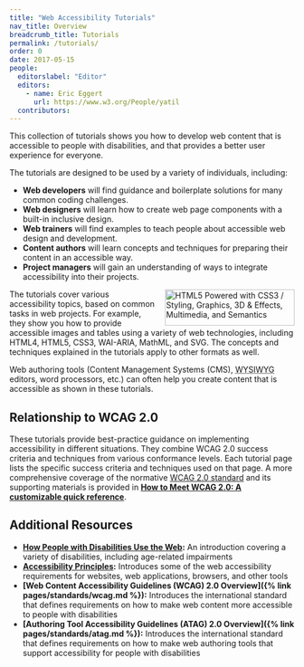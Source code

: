 ```yaml
---
title: "Web Accessibility Tutorials"
nav_title: Overview
breadcrumb_title: Tutorials
permalink: /tutorials/
order: 0
date: 2017-05-15
people:
  editorslabel: "Editor"
  editors:
    - name: Eric Eggert
      url: https://www.w3.org/People/yatil
  contributors:
---
```


This collection of tutorials shows you how to develop web content that is accessible to people with disabilities, and that provides a better user experience for everyone.

The tutorials are designed to be used by a variety of individuals, including:

* **Web developers** will find guidance and boilerplate solutions for many common coding challenges.
* **Web designers** will learn how to create web page components with a built-in inclusive design.
* **Web trainers** will find examples to teach people about accessible web design and development.
* **Content authors** will learn concepts and techniques for preparing their content in an accessible way.
* **Project managers** will gain an understanding of ways to integrate accessibility into their projects.

<img src="https://www.w3.org/html/logo/badge/html5-badge-h-css3-graphics-multimedia-semantics.png" width="229" height="64" alt="HTML5 Powered with CSS3 / Styling, Graphics, 3D &amp; Effects, Multimedia, and Semantics" title="HTML5 Powered with CSS3 / Styling, Graphics, 3D &amp; Effects, Multimedia, and Semantics" style="float: right; margin-left: 1em;"> The tutorials cover various accessibility topics, based on common tasks in web projects. For example, they show you how to provide accessible images and tables using a variety of web technologies, including HTML4, HTML5, CSS3, WAI-ARIA, MathML, and SVG. The concepts and techniques explained in the tutorials apply to other formats as well.

Web authoring tools (Content Management Systems (CMS), <abbr title="What you see is what you get">WYSIWYG</abbr> editors, word processors, etc.) can often help you create content that is accessible as shown in these tutorials.

## Relationship to WCAG 2.0

These tutorials provide best-practice guidance on implementing accessibility in different situations. They combine WCAG 2.0 success criteria and techniques from various conformance levels. Each tutorial page lists the specific success criteria and techniques used on that page. A more comprehensive coverage of the normative  [WCAG 2.0 standard](https://www.w3.org/TR/WCAG20/) and its supporting materials is provided in **[How to Meet WCAG 2.0: A customizable quick reference](https://www.w3.org/WAI/WCAG20/quickref/)**.

## Additional Resources

* **[How People with Disabilities Use the Web](https://www.w3.org/WAI/intro/people-use-web/Overview):** An introduction covering a variety of disabilities, including age-related impairments
* **[Accessibility Principles](https://www.w3.org/WAI/intro/people-use-web/principles):** Introduces some of the web accessibility requirements for websites, web applications, browsers, and other tools
* **[Web Content Accessibility Guidelines (WCAG) 2.0 Overview]({% link pages/standards/wcag.md %}):** Introduces the international standard that defines requirements on how to make web content more accessible to people with disabilities
* **[Authoring Tool Accessibility Guidelines (ATAG) 2.0 Overview]({% link pages/standards/atag.md %}):** Introduces the international standard that defines requirements on how to make web authoring tools that support accessibility for people with disabilities
